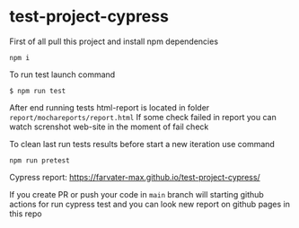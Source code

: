 # test-project-cypress

First of all pull this project and install npm dependencies
```
npm i
```
To run test launch command
```
$ npm run test
```
After end running tests html-report is located in folder  ```report/mochareports/report.html```
If some check failed in report you can watch screnshot web-site in the moment of fail check  

To clean last run tests results before start a new iteration use command
```
npm run pretest
```

Cypress report: https://farvater-max.github.io/test-project-cypress/

If you create PR or push your code in `main` branch will starting github actions for run cypress test and you can look new report on github pages in this repo






